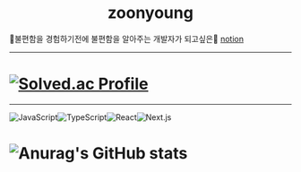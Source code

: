 # <div align=center>zoonyoung

🙈불편함을 경험하기전에 불편함을 알아주는 개발자가 되고싶은🙉
[notion](https://zoonyoung.notion.site/zoonyoung-634f4571d4224f6689e6743b0bb85861?pvs=4,"notion")

---

# [![Solved.ac Profile](http://mazassumnida.wtf/api/generate_badge?boj=pjy_92)](https://solved.ac/pjy_92)

---

![JavaScript](https://img.shields.io/badge/JavaScript-f7df1e.svg?&style=for-the-badge&logo=JavaScript&logoColor=white)![TypeScript](https://img.shields.io/badge/TypeScript-3178c6.svg?&style=for-the-badge&logo=TypeScript&logoColor=white)![React](https://img.shields.io/badge/React-61dafb.svg?&style=for-the-badge&logo=React&logoColor=white)![Next.js](https://img.shields.io/badge/Next.js-000000.svg?&style=for-the-badge&logo=Next.js&logoColor=white)

# ![Anurag's GitHub stats](https://github-readme-stats.vercel.app/api?username=zoonyoung&show_icons=true&theme=rose_pine)
</div>
